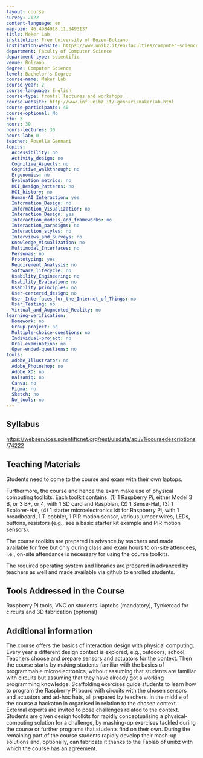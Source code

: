 ```yaml
---
layout: course
survey: 2022
content-language: en
map-pin: 46.4984918,11.3493137
title: Maker Lab
institution: Free University of Bozen-Bolzano
institution-website: https://www.unibz.it/en/faculties/computer-science/bachelor-computer-science/course-offering/ 
department: Faculty of Computer Science
department-type: scientific
venue: Bolzano
degree: Computer Science
level: Bachelor's Degree
course-name: Maker Lab
course-year: 2
course-language: English
course-type: frontal lectures and workshops
course-website: http://www.inf.unibz.it/~gennari/makerlab.html
course-participants: 40
course-optional: No
cfu: 3
hours: 30
hours-lectures: 30
hours-lab: 0
teacher: Rosella Gennari
topics: 
  Accessibility: no
  Activity_design: no
  Cognitive_Aspects: no
  Cognitive_walkthrough: no
  Ergonomics: no
  Evaluation_metrics: no
  HCI_Design_Patterns: no
  HCI_history: no
  Human-AI_Interaction: yes
  Information_Design: no
  Information_Visualization: no
  Interaction_Design: yes
  Interaction_models_and_frameworks: no
  Interaction_paradigms: no
  Interaction_styles: no
  Interviews_and_Surveys: no
  Knowledge_Visualization: no
  Multimodal_Interfaces: no
  Personas: no
  Prototyping: yes
  Requirement_Analysis: no
  Software_lifecycle: no
  Usability_Engineering: no
  Usability_Evaluation: no
  Usability_principles: no
  User-centered_design: no
  User_Interfaces_for_the_Internet_of_Things: no
  User_Testing: no
  Virtual_and_Augmented_Reality: no
learning-verification: 
  Homework: no 
  Group-project: no 
  Multiple-choice-questions: no 
  Individual-project: no 
  Oral-examination: no 
  Open-ended-questions: no 
tools: 
  Adobe_Illustrator: no 
  Adobe_Photoshop: no 
  Adobe_XD: no 
  Balsamiq: no 
  Canva: no 
  Figma: no 
  Sketch: no 
  No_tools: no 
---
```



## Syllabus 
https://webservices.scientificnet.org/rest/uisdata/api/v1/coursedescriptions/74222

## Teaching Materials 
Students need to come to the course and exam with their own laptops.

Furthermore, the course and hence the exam make use of physical computing toolkits. Each toolkit contains:
(1) 1 Raspberry Pi, either Model 3 B, or 3 B+, or 4, with 1 SD card and Raspbian,
(2) 1 Sense-Hat,
(3) 1 Explorer-Hat,
(4) 1 starter microelectronics kit for Raspberry Pi, with 1 breadboard, 1 T-cobbler, 1 PIR motion sensor, various jumper wires, LEDs, buttons, resistors (e.g., see a basic starter kit example and PIR motion sensors).

The course toolkits are prepared in advance by teachers and made available for free but only during class and exam hours to on-site attendees, i.e., on-site attendance is necessary for using the course toolkits. 

The required operating system and libraries are prepared in advanced by teachers as well and made available via github to enrolled students. 

## Tools Addressed in the Course 
Raspberry PI tools, VNC on students' laptobs (mandatory), Tynkercad for circuits and 3D fabrication (optional) 

## Additional information 
The course offers the basics of interaction design with physical computing. Every year a different design context is explored, e.g., outdoors, school. Teachers choose and prepare sensors and actuators for the context. Then the course starts by making students familiar with the basics of programmable microelectronics, without assuming that students are familiar with circuits but assuming that they have already got a working programming knowledge. Scaffolding exercises guide students to learn how to program the Raspberry Pi board with circuits with the chosen sensors and actuators and ad-hoc hats, all prepared by teachers. In the middle of the course a hackaton in organised in relation to the chosen context. External experts are invited to pose challenges related to the context. Students are given design toolkits for rapidly conceptualising a physical-computing solution for a challenge, by mashing-up exercises tackled during the course or further programs that students find on their own. During the remaining part of the course students rapidly develop their mash-up solutions and, optionally, can fabricate it thanks to the Fablab of unibz with which the course has an agreement. 
